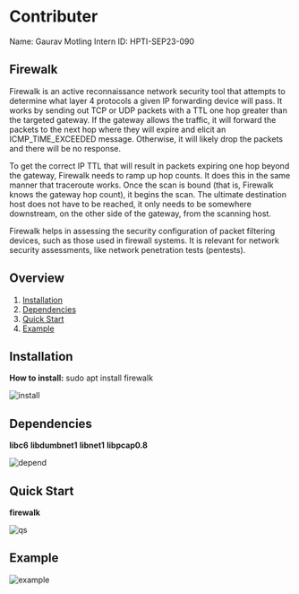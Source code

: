 Contributer
==
Name: Gaurav Motling
Intern ID: HPTI-SEP23-090

## Firewalk
Firewalk is an active reconnaissance network security tool that attempts to determine what layer 4 protocols a given IP forwarding device will pass. It works by sending out TCP or UDP packets with a TTL one hop greater than the targeted gateway. If the gateway allows the traffic, it will forward the packets to the next hop where they will expire and elicit an ICMP_TIME_EXCEEDED message. Otherwise, it will likely drop the packets and there will be no response.

To get the correct IP TTL that will result in packets expiring one hop beyond the gateway, Firewalk needs to ramp up hop counts. It does this in the same manner that traceroute works. Once the scan is bound (that is, Firewalk knows the gateway hop count), it begins the scan. The ultimate destination host does not have to be reached, it only needs to be somewhere downstream, on the other side of the gateway, from the scanning host.

Firewalk helps in assessing the security configuration of packet filtering devices, such as those used in firewall systems. It is relevant for network security assessments, like network penetration tests (pentests).

## Overview

1. [Installation](#Installation)
2. [Dependencies](#Dependencies)
3. [Quick Start](#Quick-Start)
4. [Example](#Example)

## Installation
**How to install:** sudo apt install firewalk

![install](https://github.com/Gmotzz/HPTI-SEP-2023/assets/147436807/864b3be9-52d9-478f-b5a1-87827d93a6dc)



## Dependencies

**libc6**
**libdumbnet1**
**libnet1**
**libpcap0.8**

![depend](https://github.com/Gmotzz/HPTI-SEP-2023/assets/147436807/8c67dff9-743a-4ebd-b312-faeabd4ab840)

## Quick Start
**firewalk**

![qs](https://github.com/Gmotzz/HPTI-SEP-2023/assets/147436807/eba38469-d011-4d64-ade3-25756750106a)


## Example

![example](https://github.com/Gmotzz/HPTI-SEP-2023/assets/147436807/6cb8b837-fe80-4abd-9ebb-b36609399a41)


